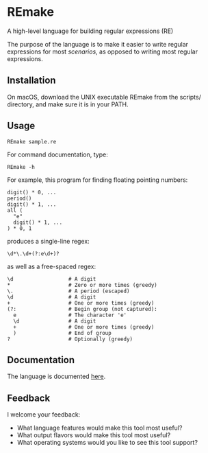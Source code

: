 # REmake
A high-level language for building regular expressions (RE)

The purpose of the language is to make it easier to write regular expressions for most *scenarios*,
as opposed to writing most regular expressions.

## Installation

On macOS, download the UNIX executable REmake from the scripts/ directory, and
make sure it is in your PATH.

## Usage

```
REmake sample.re
```

For command documentation, type:

```
REmake -h
```

For example, this program for finding floating pointing numbers:

```
digit() * 0, ...
period()
digit() * 1, ...
all (
  "e"
  digit() * 1, ...
) * 0, 1
```

produces a single-line regex: 

```
\d*\.\d+(?:e\d+)?
```

as well as a free-spaced regex:

```
\d                  # A digit
*                   # Zero or more times (greedy)
\.                  # A period (escaped)
\d                  # A digit
+                   # One or more times (greedy)
(?:                 # Begin group (not captured):
  e                 # The character 'e'
  \d                # A digit
  +                 # One or more times (greedy)
  )                 # End of group
?                   # Optionally (greedy)
```

## Documentation

The language is documented [here](docs/index.md).

## Feedback

I welcome your feedback:

- What language features would make this tool most useful?
- What output flavors would make this tool most useful?
- What operating systems would you like to see this tool support?